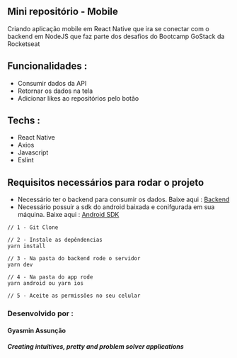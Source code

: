 ## Mini repositório - Mobile 

Criando aplicação mobile em React Native que ira se conectar com o backend em NodeJS que faz parte dos desafios do Bootcamp GoStack da Rocketseat

## Funcionalidades : 
- Consumir dados da API
- Retornar os dados na tela 
- Adicionar likes ao repositórios pelo botão 

## Techs :
- React Native
- Axios
- Javascript 
- Eslint

 ## Requisitos necessários para rodar o projeto 
 - Necessário ter o backend para consumir os dados. Baixe aqui : <a href="https://github.com/GyAlves/MiniRepositorio-Backend">Backend</a>
 - Necessário possuir a sdk do android baixada e conifgurada em sua máquina. Baixe aqui : <a href="https://developer.android.com/studio"> Android SDK </a>

    
  ```   
  // 1 - Git Clone
  
  // 2 - Instale as depêndencias
  yarn install
  
  // 3 - Na pasta do backend rode o servidor 
  yarn dev
  
  // 4 - Na pasta do app rode 
  yarn android ou yarn ios
  
  // 5 - Aceite as permissões no seu celular 
  
```

  ### Desenvolvido por :
  #### Gyasmin Assunção
  ##### Creating intuitives, pretty and problem solver applications

